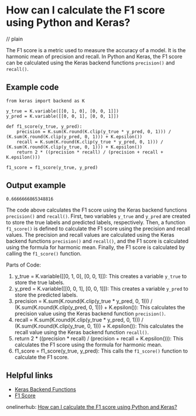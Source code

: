 # How can I calculate the F1 score using Python and Keras?
// plain

The F1 score is a metric used to measure the accuracy of a model. It is the harmonic mean of precision and recall. In Python and Keras, the F1 score can be calculated using the Keras backend functions `precision()` and `recall()`.

## Example code

```
from keras import backend as K

y_true = K.variable([[0, 1, 0], [0, 0, 1]])
y_pred = K.variable([[0, 0, 1], [0, 0, 1]])

def f1_score(y_true, y_pred):
    precision = K.sum(K.round(K.clip(y_true * y_pred, 0, 1))) / (K.sum(K.round(K.clip(y_pred, 0, 1))) + K.epsilon())
    recall = K.sum(K.round(K.clip(y_true * y_pred, 0, 1))) / (K.sum(K.round(K.clip(y_true, 0, 1))) + K.epsilon())
    return 2 * ((precision * recall) / (precision + recall + K.epsilon()))

f1_score = f1_score(y_true, y_pred)

```

## Output example

```
0.6666666865348816
```

The code above calculates the F1 score using the Keras backend functions `precision()` and `recall()`. First, two variables `y_true` and `y_pred` are created to store the true labels and predicted labels, respectively. Then, a function `f1_score()` is defined to calculate the F1 score using the precision and recall values. The precision and recall values are calculated using the Keras backend functions `precision()` and `recall()`, and the F1 score is calculated using the formula for harmonic mean. Finally, the F1 score is calculated by calling the `f1_score()` function.

Parts of Code:
1. y_true = K.variable([[0, 1, 0], [0, 0, 1]]): This creates a variable `y_true` to store the true labels.
2. y_pred = K.variable([[0, 0, 1], [0, 0, 1]]): This creates a variable `y_pred` to store the predicted labels.
3. precision = K.sum(K.round(K.clip(y_true * y_pred, 0, 1))) / (K.sum(K.round(K.clip(y_pred, 0, 1))) + K.epsilon()): This calculates the precision value using the Keras backend function `precision()`.
4. recall = K.sum(K.round(K.clip(y_true * y_pred, 0, 1))) / (K.sum(K.round(K.clip(y_true, 0, 1))) + K.epsilon()): This calculates the recall value using the Keras backend function `recall()`.
5. return 2 * ((precision * recall) / (precision + recall + K.epsilon())): This calculates the F1 score using the formula for harmonic mean.
6. f1_score = f1_score(y_true, y_pred): This calls the `f1_score()` function to calculate the F1 score.

## Helpful links
- [Keras Backend Functions](https://keras.io/backend/)
- [F1 Score](https://en.wikipedia.org/wiki/F1_score)

onelinerhub: [How can I calculate the F1 score using Python and Keras?](https://onelinerhub.com/python-keras/how-can-i-calculate-the-f--score-using-python-and-keras)